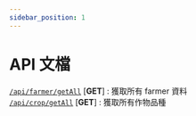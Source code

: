 ```yaml
---
sidebar_position: 1
---
```



# API 文檔


[`/api/farmer/getAll`](./farmer/getAll.md) [**GET**] : 獲取所有 farmer 資料  
[`/api/crop/getAll`](./crop/getAll.md) [**GET**] : 獲取所有作物品種  